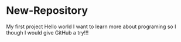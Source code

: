# New-Repository
My first project
Hello world I want to learn more about programing so I though I would give GitHub a try!!!
